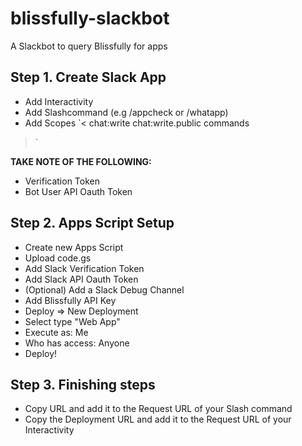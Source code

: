 # blissfully-slackbot
A Slackbot to query Blissfully for apps


## Step 1. Create Slack App
* Add Interactivity 
* Add Slashcommand (e.g /appcheck or /whatapp)
* Add Scopes
`<
chat:write
chat:write.public
commands
>`

**TAKE NOTE OF THE FOLLOWING:**
* Verification Token
* Bot User API Oauth Token


## Step 2. Apps Script Setup

* Create new Apps Script
* Upload code.gs
* Add Slack Verification Token
* Add Slack API Oauth Token
* (Optional) Add a Slack Debug Channel
* Add Blissfully API Key
* Deploy => New Deployment
* Select type "Web App"
* Execute as: Me
* Who has access: Anyone
* Deploy!

## Step 3. Finishing steps
* Copy URL and add it to the Request URL of your Slash command
* Copy the Deployment URL and add it to the Request URL of your Interactivity
